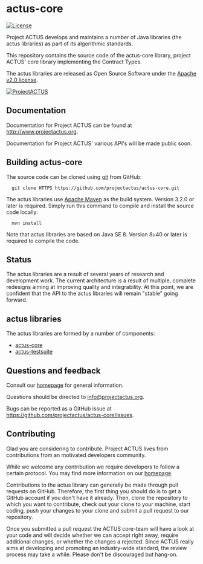 actus-core
=======

[![License](http://img.shields.io/:license-apache-blue.svg)](http://www.apache.org/licenses/LICENSE-2.0.html)

Project ACTUS develops and maintains a number of Java libraries (the actus libraries) as part of its algorithmic standards.

This repository contains the source code of the actus-core library, project ACTUS' core library implementing the Contract Types.

The actus libraries are released as Open Source Software under the
[Apache v2.0 license](http://www.apache.org/licenses/LICENSE-2.0.html). 

[![ProjectACTUS](http://155.246.104.54/projectactus/wp-content/uploads/2014/10/logo.png "ProjectACTUS")](http://www.projectactus.org)

Documentation
-------------

Documentation for Project ACTUS can be found at http://www.projectactus.org.

Documentation for Project ACTUS' various API's will be made public soon.

Building actus-core
-------------

The source code can be cloned using [git](http://git-scm.com/) from GitHub:
```
  git clone HTTPS https://github.com/projectactus/actus-core.git

```

The actus libraries use  [Apache Maven](http://maven.apache.org/) as the build system.
Version 3.2.0 or later is required.
Simply run this command to compile and install the source code locally:

```
  mvn install
```

Note that actus libraries are based on Java SE 8.
Version 8u40 or later is required to compile the code.

Status
------

The actus libraries are a result of several years of research and development 
work. The current architecture is a result of multiple, complete redesigns
aiming at improving quality and integrability. At this point, we are confident
that the API to the actus libraries will remain "stable" going forward. 

actus libraries
--------------

The actus libraries are formed by a number of components:

* [actus-core](https://github.com/projectactus/actus-core#actus-core/README.md)
* [actus-testsuite](https://github.com/projectactus/actus-testsuite#actus-testsuite/README.md)


Questions and feedback
----------------------

Consult our [homepage](http://www.projectactus.org) for general information. 

Questions should be directed to info@projectactus.org.

Bugs can be reported as a GitHub issue at
https://github.com/projectactus/actus-core/issues.

Contributing
------------

Glad you are considering to contribute. Project ACTUS lives from 
contributions from an motivated developers community.

While we welcome any contribution we require developers to follow a
certain protocol. You may find more information on our 
[homepage](http://www.projectactus.org/projectactus/?page_id=512).

Contributions to the actus library can generally be made through pull 
requests on GitHub. Therefore, the first thing you should do is to get
a GitHub account if you don't have it already. Then, clone the repository
to which you want to contribute, check out your clone to your machine,
start coding, push your changes to your clone and submit a pull request to
our repository.

Once you submitted a pull request the ACTUS core-team will have a look at
your code and will decide whether we can accept right away, require 
additional changes, or whether the changes a rejected. Since ACTUS really
aims at developing and promoting an industry-wide standard, the review
process may take a while. Please don't be discouraged but hang-on.

